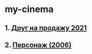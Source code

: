 # my-cinema

## 1.  [Друг на продажу 2021](https://1080kino.net/1876-drug-na-prodazhu-201.html)
## 2.  [Персонаж (2006)](https://rezka.ag/films/drama/9211-personazh-2006.html)
